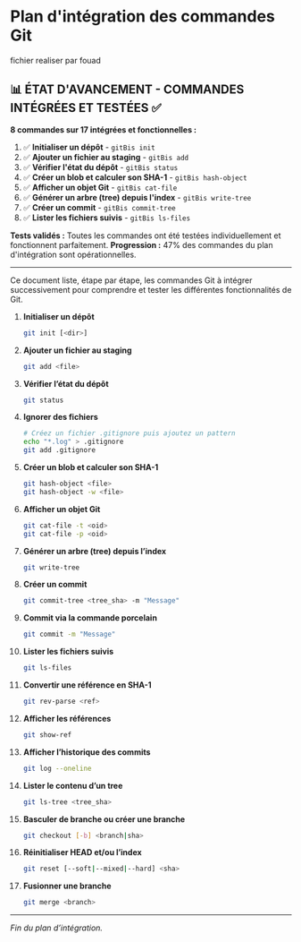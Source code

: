 # Plan d'intégration des commandes Git

fichier realiser par fouad 

## 📊 ÉTAT D'AVANCEMENT - COMMANDES INTÉGRÉES ET TESTÉES ✅

**8 commandes sur 17 intégrées et fonctionnelles :**

1. ✅ **Initialiser un dépôt** - `gitBis init`
2. ✅ **Ajouter un fichier au staging** - `gitBis add`
3. ✅ **Vérifier l'état du dépôt** - `gitBis status`
4. ✅ **Créer un blob et calculer son SHA-1** - `gitBis hash-object`
5. ✅ **Afficher un objet Git** - `gitBis cat-file`
6. ✅ **Générer un arbre (tree) depuis l'index** - `gitBis write-tree`
7. ✅ **Créer un commit** - `gitBis commit-tree`
8. ✅ **Lister les fichiers suivis** - `gitBis ls-files`

**Tests validés :** Toutes les commandes ont été testées individuellement et fonctionnent parfaitement.
**Progression :** 47% des commandes du plan d'intégration sont opérationnelles.

---

Ce document liste, étape par étape, les commandes Git à intégrer successivement pour comprendre et tester les différentes fonctionnalités de Git.

1. **Initialiser un dépôt**

   ```bash
   git init [<dir>]
   ```

2. **Ajouter un fichier au staging**

   ```bash
   git add <file>
   ```

3. **Vérifier l’état du dépôt**

   ```bash
   git status
   ```

4. **Ignorer des fichiers**

   ```bash
   # Créez un fichier .gitignore puis ajoutez un pattern
   echo "*.log" > .gitignore
   git add .gitignore
   ```

5. **Créer un blob et calculer son SHA-1**

   ```bash
   git hash-object <file>
   git hash-object -w <file>
   ```

6. **Afficher un objet Git**

   ```bash
   git cat-file -t <oid>
   git cat-file -p <oid>
   ```

7. **Générer un arbre (tree) depuis l’index**

   ```bash
   git write-tree
   ```

8. **Créer un commit**

   ```bash
   git commit-tree <tree_sha> -m "Message"
   ```

9. **Commit via la commande porcelain**

   ```bash
   git commit -m "Message"
   ```

10. **Lister les fichiers suivis**

    ```bash
    git ls-files
    ```

11. **Convertir une référence en SHA-1**

    ```bash
    git rev-parse <ref>
    ```

12. **Afficher les références**

    ```bash
    git show-ref
    ```

13. **Afficher l’historique des commits**

    ```bash
    git log --oneline
    ```

14. **Lister le contenu d’un tree**

    ```bash
    git ls-tree <tree_sha>
    ```

15. **Basculer de branche ou créer une branche**

    ```bash
    git checkout [-b] <branch|sha>
    ```

16. **Réinitialiser HEAD et/ou l’index**

    ```bash
    git reset [--soft|--mixed|--hard] <sha>
    ```

17. **Fusionner une branche**

    ```bash
    git merge <branch>
    ```

---

*Fin du plan d’intégration.*
